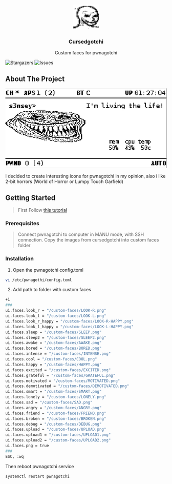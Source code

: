 <br/>
<p align="center">
  <a href="https://github.com/S3NSEY/Cursedgotchi">
    <img src="images/logo.png" alt="Logo" width="80" height="80">
  </a>

  <h3 align="center">Cursedgotchi</h3>

  <p align="center">
    Custom faces for pwnagotchi
  </p>
</p>

![Stargazers](https://img.shields.io/github/stars/sensey-del/cursedgotchi?style=social) ![Issues](https://img.shields.io/github/issues/sensey-del/cursedgotchi) 

## About The Project

![Screen Shot](images/screenshot1.png)

I decided to create interesting icons for pwnagotchi in my opinion, also i like 2-bit horrors (World of Horror or Lumpy Touch Garfield)

## Getting Started

>First
>Follow [this tutorial](https://github.com/roodriiigooo/PWNAGOTCHI-CUSTOM-FACES-MOD/tree/main#pwnagotchi-v155---custom-faces-mod-_)

### Prerequisites

> Connect pwnagotchi to computer in MANU mode, with SSH connection.
> Copy the images from cursedgotchi into custom faces folder

### Installation


1. Open the pwnagotchi config.toml

```sh 
vi /etc/pwnagothi/config.toml 
```
2. Add path to folder with custom faces
```sh
+i
###
ui.faces.look_r = "/custom-faces/LOOK-R.png"
ui.faces.look_l = "/custom-faces/LOOK-L.png"
ui.faces.look_r_happy = "/custom-faces/LOOK-R-HAPPY.png"
ui.faces.look_l_happy = "/custom-faces/LOOK-L-HAPPY.png"
ui.faces.sleep = "/custom-faces/SLEEP.png"
ui.faces.sleep2 = "/custom-faces/SLEEP2.png"
ui.faces.awake = "/custom-faces/AWAKE.png"
ui.faces.bored = "/custom-faces/BORED.png"
ui.faces.intense = "/custom-faces/INTENSE.png"
ui.faces.cool = "/custom-faces/COOL.png"
ui.faces.happy = "/custom-faces/HAPPY.png"
ui.faces.excited = "/custom-faces/EXCITED.png"
ui.faces.grateful = "/custom-faces/GRATEFUL.png"
ui.faces.motivated = "/custom-faces/MOTIVATED.png"
ui.faces.demotivated = "/custom-faces/DEMOTIVATED.png"
ui.faces.smart = "/custom-faces/SMART.png"
ui.faces.lonely = "/custom-faces/LONELY.png"
ui.faces.sad = "/custom-faces/SAD.png"
ui.faces.angry = "/custom-faces/ANGRY.png"
ui.faces.friend = "/custom-faces/FRIEND.png"
ui.faces.broken = "/custom-faces/BROKEN.png"
ui.faces.debug = "/custom-faces/DEBUG.png"
ui.faces.upload = "/custom-faces/UPLOAD.png"
ui.faces.upload1 = "/custom-faces/UPLOAD1.png"
ui.faces.upload2 = "/custom-faces/UPLOAD2.png"
ui.faces.png = true
###
ESC, :wq
```

Then reboot pwnagotchi service

```sh
systemctl restart pwnagotchi
```


